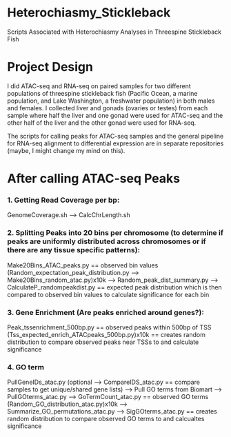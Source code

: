 # Heterochiasmy_Stickleback
Scripts Associated with Heterochiasmy Analyses in Threespine Stickleback Fish

# Project Design

I did ATAC-seq and RNA-seq on paired samples for two different populations of threespine stickleback fish (Pacific Ocean, a marine population, and Lake Washington, a freshwater population) in both males and females. I collected liver and gonads (ovaries or testes) from each sample where half the liver and one gonad were used for ATAC-seq and the other half of the liver and the other gonad were used for RNA-seq.

The scripts for calling peaks for ATAC-seq samples and the general pipeline for RNA-seq alignment to differential expression are in separate repositories (maybe, I might change my mind on this).


# After calling ATAC-seq Peaks
### 1. Getting Read Coverage per bp:
   GenomeCoverage.sh --> CalcChrLength.sh
   
### 2. Splitting Peaks into 20 bins per chromosome (to determine if peaks are uniformly distributed across chromosomes or if there are any tissue specific patterns):
   Make20Bins_ATAC_peaks.py == observed bin values
   (Random_expectation_peak_distribution.py --> Make20Bins_random_atac.py)x10k --> Random_peak_dist_summary.py -->        CalculateP_randompeakdist.py == expected peak distribution which is then compared to observed bin values to calculate significance for each bin
   
### 3. Gene Enrichment (Are peaks enriched around genes?):
   Peak_tssenrichment_500bp.py == observed peaks within 500bp of TSS
   (Tss_expected_enrich_ATACpeaks_500bp.py)x10k == creates random distribution to compare observed peaks near TSSs to and calculate significance
### 4. GO term
   PullGeneIDs_atac.py (optional --> CompareIDS_atac.py == compare samples to get unique/shared gene lists) --> Pull GO terms from Biomart --> PullGOterms_atac.py --> GoTermCount_atac.py == observed GO terms
   (Random_GO_distribution_atac.py)x10k --> Summarize_GO_permutations_atac.py --> SigGOterms_atac.py == creates random distribution to compare observed GO terms to and calcualtes significance
